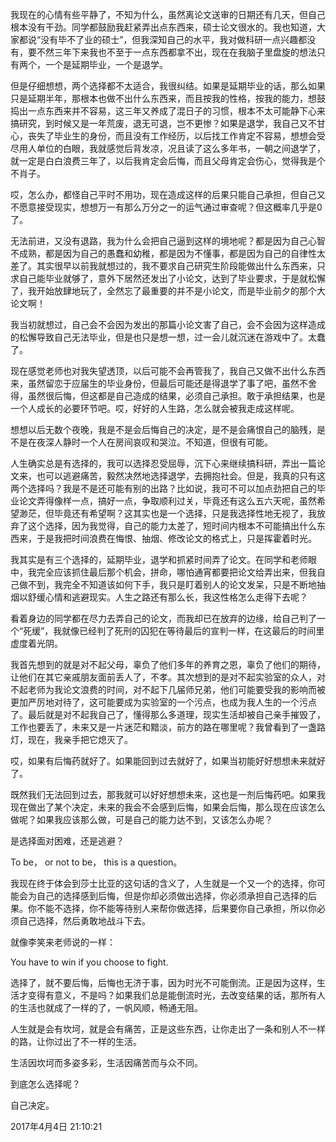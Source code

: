 我现在的心情有些平静了，不知为什么，虽然离论文送审的日期还有几天，但自己根本没有干劲。同学都鼓励我赶紧弄出点东西来，硕士论文很水的。我也知道，大家都说“没有毕不了业的硕士”，但我深知自己的水平，我对做科研一点兴趣都没有，要不然三年下来我也不至于一点东西都拿不出，现在在我脑子里盘旋的想法只有两个，一个是延期毕业，一个是退学。

但是仔细想想，两个选择都不太适合，我很纠结。如果是延期毕业的话，那么如果只是延期半年，那根本也做不出什么东西来，而且按我的性格，按我的能力，想鼓捣出一点东西来并不容易，这三年又养成了混日子的习惯，根本不太可能静下心来搞研究，到时候又是一年荒废，退无可退，岂不更惨？如果是退学，我自己又不甘心，丧失了毕业生的身份，而且没有工作经历，以后找工作肯定不容易，想想会受尽用人单位的白眼，我就感觉后背发凉，况且读了这么多年书，一朝之间退学了，就一定是白白浪费三年了，以后我肯定会后悔，而且父母肯定会伤心，觉得我是个不肖子。

哎，怎么办，都怪自己平时不用功，现在造成这样的后果只能自己承担，但自己又不愿意接受现实，想想万一有那么万分之一的运气通过审查呢？但这概率几乎是0了。

无法前进，又没有退路，我为什么会把自己逼到这样的境地呢？都是因为自己心智不成熟，都是因为自己的愚蠢和幼稚，都是因为不懂事，都是因为自己的自律性太差了。其实很早以前我就想过的，我不要求自己研究生阶段能做出什么东西来，只求自己能毕业就够了，意外下居然还发出了小论文，达到了毕业要求，于是就松懈了，我开始放肆地玩了，全然忘了最重要的并不是小论文，而是毕业前夕的那个大论文啊！

我当初就想过，自己会不会因为发出的那篇小论文害了自己，会不会因为这样造成的松懈导致自己无法毕业，但是也只是想一想，过一会儿就沉迷在游戏中了。太蠢了。

现在感觉老师也对我失望透顶，以后可能不会再管我了，我自己又做不出什么东西来，虽然留恋于应届生的毕业身份，但最后可能还是得退学了事了吧，虽然不舍得，虽然很后悔，但这都是自己造成的结果，必须自己承担。敢于承担结果，也是一个人成长的必要环节吧。哎，好好的人生路，怎么就会被我走成这样呢。

想想以后无数个夜晚，我是不是会后悔自己的决定，是不是会痛恨自己的脑残，是不是在夜深人静时一个人在房间哀叹和哭泣。不知道，但很有可能。

人生确实总是有选择的，我可以选择忍受屈辱，沉下心来继续搞科研，弄出一篇论文来，也可以逃避痛苦，毅然决然地选择退学，去拥抱社会。但是，我真的只有这两个选择吗？我是不是还可能有别的出路？比如说，我可不可以加点劲把自己的毕业论文弄得像样一点，搞好一点，争取顺利过关，毕竟还有这么五六天呢，虽然希望渺茫，但毕竟还有希望啊？这其实也是一个选择，只是我选择性地无视了，我放弃了这个选择，因为我觉得，自己的能力太差了，短时间内根本不可能搞出什么东西来，于是我把时间浪费在悔恨、抽烟、修改论文的格式上，只是挥霍着时光。

我其实是有三个选择的，延期毕业，退学和抓紧时间弄了论文。在同学和老师眼中，我完全应该抓住最后那个机会，拼命，哪怕通宵都要把论文给弄出来，但我自己做不到，我完全不知道该如何下手，我只是盯着别人的论文发呆，只是不断地抽烟以舒缓心情和逃避现实。人生之路还有那么长，我这性格怎么走得下去呢？

看着身边的同学都在尽力去弄自己的论文，而我却已在放弃的边缘，给自己判了一个“死缓”，我就像已经判了死刑的囚犯在等待最后的宣判一样，在这最后的时间里虚度着光阴。

我首先想到的就是对不起父母，辜负了他们多年的养育之恩，辜负了他们的期待，让他们在其它亲戚朋友面前丢人了，不孝。其次想到的是对不起实验室的众人，对不起老师为我论文浪费的时间，对不起下几届师兄弟，他们可能要受我的影响而被更加严厉地对待了，这可能要成为实验室的一个污点，也成为我人生的一个污点了。最后就是对不起我自己了，懂得那么多道理，现实生活却被自己亲手摧毁了，工作也要丢了，未来又是一片迷茫和黯淡，前方的路在哪里呢？我曾看到了一盏路灯，现在，我亲手把它熄灭了。

哎，如果有后悔药就好了。如果能回到过去就好了，如果当初能好好想想未来就好了。

既然我们无法回到过去，那我就可以好好想想未来，这也是一剂后悔药吧。如果我现在做出了某个决定，未来的我会不会感到后悔，如果会后悔，那么现在应该怎么做呢？如果我应该那么做，可是自己的能力达不到，又该怎么办呢？

是选择面对困难，还是逃避？

To be， or not to be， this is a question。

我现在终于体会到莎士比亚的这句话的含义了，人生就是一个又一个的选择，你可能会为自己的选择感到后悔，但是你却必须做出选择，你必须承担自己选择的后果。你不能不选择，你不能等待别人来帮你做选择，后果要你自己承担，所以你必须自己选择，然后勇敢地战斗下去。

就像李笑来老师说的一样：

You have to win if you choose to fight.

选择了，就不要后悔，后悔也无济于事，因为时光不可能倒流。正是因为这样，生活才变得有意义，不是吗？如果我们总是能倒流时光，去改变结果的话，那所有人的生活也就成了一样的了，一帆风顺，畅通无阻。

人生就是会有坎坷，就是会有痛苦，正是这些东西，让你走出了一条和别人不一样的路，让你过出了不一样的生活。

生活因坎坷而多姿多彩，生活因痛苦而与众不同。

到底怎么选择呢？

自己决定。

2017年4月4日 21:10:21

